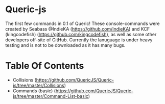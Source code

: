 # Queric-js
The first few commands in 0.1 of Queric! These console-commands 
were created by Seabass @IndieKA (https://github.com/IndieKA) and
KCF (kingcodefish) (https://github.com/kingcodefish), as well as some other
developers off-site of GitHub. Currently the lanuguage is under heavy testing
and is not to be downloaded as it has many bugs. 

# Table Of Contents 

- Collisions (https://github.com/QuericJS/Queric-js/tree/master/Collisions)
- Commands (basic) (https://github.com/QuericJS/Queric-js/tree/master/Command-List-basic)

